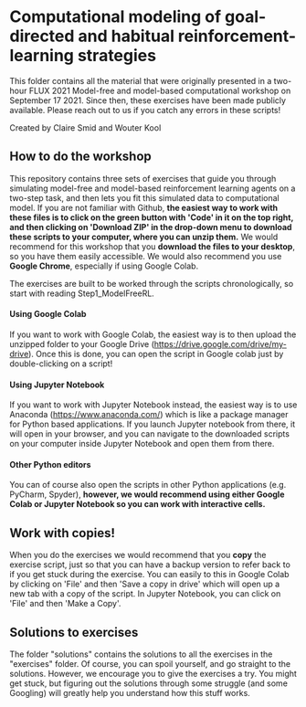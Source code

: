 # Computational modeling of goal-directed and habitual reinforcement-learning strategies

This folder contains all the material that were originally presented in a two-hour FLUX 2021 Model-free and model-based computational workshop on September 17 2021. Since then, these exercises have been made publicly available. Please reach out to us if you catch any errors in these scripts!

Created by Claire Smid and Wouter Kool

## How to do the workshop
This repository contains three sets of exercises that guide you through simulating model-free and model-based reinforcement learning agents on a two-step task, and then lets you fit this simulated data to computational model. If you are not familiar with Github, **the easiest way to work with these files is to click on the green button with 'Code' in it on the top right, and then clicking on 'Download ZIP' in the drop-down menu to download these scripts to your computer, where you can unzip them.** We would recommend for this workshop that you **download the files to your desktop**, so you have them easily accessible. We would also recommend you use **Google Chrome**, especially if using Google Colab.

The exercises are built to be worked through the scripts chronologically, so start with reading Step1_ModelFreeRL.

#### Using Google Colab
If you want to work with Google Colab, the easiest way is to then upload the unzipped folder to your Google Drive (https://drive.google.com/drive/my-drive). Once this is done, you can open the script in Google colab just by double-clicking on a script!

#### Using Jupyter Notebook
If you want to work with Jupyter Notebook instead, the easiest way is to use Anaconda (https://www.anaconda.com/) which is like a package manager for Python based applications. If you launch Jupyter notebook from there, it will open in your browser, and you can navigate to the downloaded scripts on your computer inside Jupyter Notebook and open them from there.

#### Other Python editors
You can of course also open the scripts in other Python applications (e.g. PyCharm, Spyder), **however, we would recommend using either Google Colab or Jupyter Notebook so you can work with interactive cells.**

## Work with copies!
When you do the exercises we would recommend that you **copy** the exercise script, just so that you can have a backup version to refer back to if you get stuck during the exercise. You can easily to this in Google Colab by clicking on 'File' and then 'Save a copy in drive' which will open up a new tab with a copy of the script. In Jupyter Notebook, you can click on 'File' and then 'Make a Copy'.

## Solutions to exercises
The folder "solutions" contains the solutions to all the exercises in the "exercises" folder. Of course, you can spoil yourself, and go straight to the solutions. However, we encourage you to give the exercises a try. You might get stuck, but figuring out the solutions through some struggle (and some Googling) will greatly help you understand how this stuff works.
